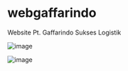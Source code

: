 # webgaffarindo
Website Pt. Gaffarindo Sukses Logistik

![image](https://user-images.githubusercontent.com/53107522/128452796-21b6fc41-3d7c-417b-bf57-2759cbaa01f6.png)

![image](https://user-images.githubusercontent.com/53107522/128452886-00ddb02a-14e0-4287-b19e-2301a426cf77.png)

